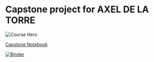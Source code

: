 # Capstone project for AXEL DE LA TORRE

![Course Hero](images/hero.png)

[Capstone Notebook](./capstone.ipynb)

<!--- In the next line add the URL generated by Binder in the page --->

[![Binder](https://mybinder.org/badge_logo.svg)](https://mybinder.org/v2/gh/axeldelat/capstone/HEAD)
